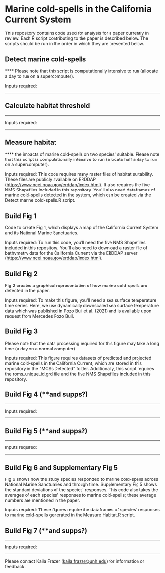 # Marine cold-spells in the California Current System
This repository contains code used for analysis for a paper currently in review. Each R script contributing to the paper is described below. The scripts should be run in the order in which they are presented below.

## Detect marine cold-spells
**** Please note that this script is computationally intensive to run (allocate a day to run on a supercomputer).

Inputs required:
****

## Calculate habitat threshold
****

Inputs required:
****

## Measure habitat
**** the impacts of marine cold-spells on two species' suitable. Please note that this script is computationally intensive to run (allocate half a day to run on a supercomputer).

Inputs required:
This code requires many raster files of habitat suitability. These files are publicly available on ERDDAP (https://www.ncei.noaa.gov/erddap/index.html). It also requires the five NMS Shapefiles included in this repository. You'll also need dataframes of marine cold-spells detected in the system, which can be created via the Detect marine cold-spells.R script.

## Build Fig 1
Code to create Fig 1, which displays a map of the California Current System and its National Marine Sanctuaries.

Inputs required:
To run this code, you'll need the five NMS Shapefiles included in this repository. You'll also need to download a raster file of bathymetry data for the California Current via the ERDDAP server (https://www.ncei.noaa.gov/erddap/index.html). 

## Build Fig 2
Fig 2 creates a graphical representation of how marine cold-spells are detected in the paper.

Inputs required:
To make this figure, you'll need a sea surface temperature time series. Here, we use dynamically downscaled sea surface temperature data which was published in Pozo Buil et al. (2021) and is available upon request from Mercedes Pozo Buil.

## Build Fig 3
Please note that the data processing required for this figure may take a long time (a day on a normal computer).

Inputs required:
This figure requires datasets of predicted and projected marine cold-spells in the California Current, which are stored in this repository in the "MCSs Detected" folder. Additionally, this script requires the roms_unique_id.grd file and the five NMS Shapefiles included in this repository.

## Build Fig 4 (**and supps?)
****

Inputs required:
****

## Build Fig 5 (**and supps?)
****

Inputs required:
****

## Build Fig 6 and Supplementary Fig 5
Fig 6 shows how the study species responded to marine cold-spells across National Marine Sanctuaries and through time. Supplementary Fig 5 shows the standard deviations of the species' responses. This code also takes the averages of each species' responses to marine cold-spells; these average numbers are mentioned in the paper.

Inputs required:
These figures require the dataframes of species' responses to marine cold-spells generated in the Measure Habitat.R script.

## Build Fig 7 (**and supps?)
****

Inputs required:
****

Please contact Kaila Frazer (kaila.frazer@unh.edu) for information or feedback.
